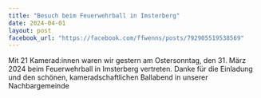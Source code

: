 ```yaml
---
title: "Besuch beim Feuerwehrball in Imsterberg"
date: 2024-04-01
layout: post
facebook_url: "https://facebook.com/ffwenns/posts/792905519538569"
---
```


Mit 21 Kamerad:innen waren wir gestern am Ostersonntag, den 31. März 2024 beim Feuerwehrball in Imsterberg vertreten. Danke für die Einladung und den schönen, kameradschaftlichen Ballabend in unserer Nachbargemeinde